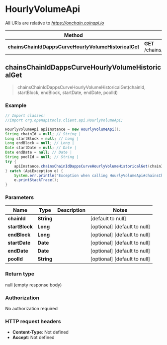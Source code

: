 # HourlyVolumeApi

All URIs are relative to *https://onchain.coinapi.io*

Method | HTTP request | Description
------------- | ------------- | -------------
[**chainsChainIdDappsCurveHourlyVolumeHistoricalGet**](HourlyVolumeApi.md#chainsChainIdDappsCurveHourlyVolumeHistoricalGet) | **GET** /chains/{chain_id}/dapps/curve/hourlyVolume/historical | 



## chainsChainIdDappsCurveHourlyVolumeHistoricalGet

> chainsChainIdDappsCurveHourlyVolumeHistoricalGet(chainId, startBlock, endBlock, startDate, endDate, poolId)



### Example

```java
// Import classes:
//import org.openapitools.client.api.HourlyVolumeApi;

HourlyVolumeApi apiInstance = new HourlyVolumeApi();
String chainId = null; // String | 
Long startBlock = null; // Long | 
Long endBlock = null; // Long | 
Date startDate = null; // Date | 
Date endDate = null; // Date | 
String poolId = null; // String | 
try {
    apiInstance.chainsChainIdDappsCurveHourlyVolumeHistoricalGet(chainId, startBlock, endBlock, startDate, endDate, poolId);
} catch (ApiException e) {
    System.err.println("Exception when calling HourlyVolumeApi#chainsChainIdDappsCurveHourlyVolumeHistoricalGet");
    e.printStackTrace();
}
```

### Parameters


Name | Type | Description  | Notes
------------- | ------------- | ------------- | -------------
 **chainId** | **String**|  | [default to null]
 **startBlock** | **Long**|  | [optional] [default to null]
 **endBlock** | **Long**|  | [optional] [default to null]
 **startDate** | **Date**|  | [optional] [default to null]
 **endDate** | **Date**|  | [optional] [default to null]
 **poolId** | **String**|  | [optional] [default to null]

### Return type

null (empty response body)

### Authorization

No authorization required

### HTTP request headers

- **Content-Type**: Not defined
- **Accept**: Not defined

